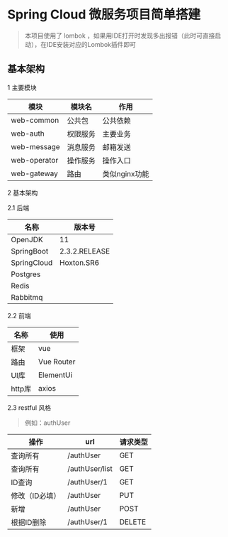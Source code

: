 # Spring Cloud 微服务项目简单搭建

 >本项目使用了 lombok ，如果用IDE打开时发现多出报错（此时可直接启动），在IDE安装对应的Lombok插件即可

## 基本架构

1 主要模块

模块|模块名|作用
---|--- | ---
web-common|公共包|公共依赖
web-auth|权限服务|主要业务
web-message|消息服务|邮箱发送
web-operator|操作服务|操作入口
web-gateway|路由|类似nginx功能

2 基本架构

2.1 后端

名称|版本号
---|---
OpenJDK|11
SpringBoot|2.3.2.RELEASE
SpringCloud|Hoxton.SR6
Postgres|
Redis|
Rabbitmq|

2.2 前端

名称|使用
---|---
框架|vue
路由|Vue Router
UI库|ElementUi
http库|axios

2.3 restful 风格

>例如：authUser

操作|url|请求类型
---|--- | ---
查询所有|/authUser|GET
查询所有|/authUser/list|GET
ID查询|/authUser/1|GET
修改（ID必填）|/authUser|PUT
新增|/authUser|POST
根据ID删除|/authUser/1|DELETE
